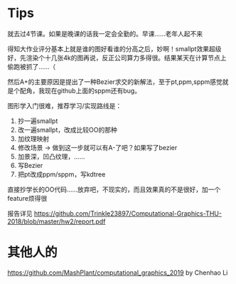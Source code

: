 # Tips

就去过4节课。如果是晚课的话我一定会全勤的。早课……老年人起不来

得知大作业评分基本上就是谁的图好看谁的分高之后，妙啊！smallpt效果超级好，先渲染个十几张4k的图再说，反正公司算力多得很。结果某天在计算节点上偷跑被抓了……（

然后A+的主要原因是提出了一种Bezier求交的新解法，至于pt,ppm,sppm感觉就是个配角，我现在github上面的sppm还有bug。

图形学入门很难，推荐学习/实现路线是：

1. 抄一遍smallpt
2. 改一遍smallpt，改成比较OO的那种
3. 加纹理映射
4. 修改场景 -> 做到这一步就可以有A-了吧？如果写了bezier
5. 加景深，凹凸纹理，……
6. 写Bezier
7. 把pt改成ppm/sppm，写kdtree

直接抄学长的OO代码……放弃吧，不现实的，而且效果真的不是很好，加一个feature烦得很

报告详见 https://github.com/Trinkle23897/Computational-Graphics-THU-2018/blob/master/hw2/report.pdf

# 其他人的

https://github.com/MashPlant/computational_graphics_2019 by Chenhao Li
